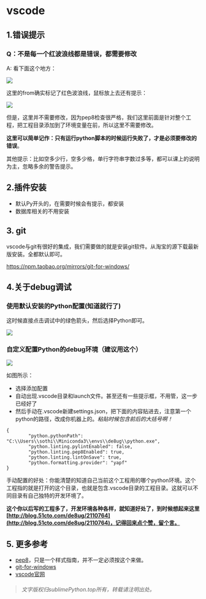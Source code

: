 # vscode

## 1.错误提示

### Q：不是每一个红波浪线都是错误，都需要修改

A: 看下面这个地方：

![](http://i2.51cto.com/images/blog/201805/02/09ed10b3ffa59307755c68071f457961.png?x-oss-process=image/watermark,size_16,text_QDUxQ1RP5Y2a5a6i,color_FFFFFF,t_100,g_se,x_10,y_10,shadow_90,type_ZmFuZ3poZW5naGVpdGk=)



这里的from确实标记了红色波浪线，鼠标放上去还有提示：

![](http://i2.51cto.com/images/blog/201805/02/2d1aa1fbf1db30f45d84ee14929bf608.png?x-oss-process=image/watermark,size_16,text_QDUxQ1RP5Y2a5a6i,color_FFFFFF,t_100,g_se,x_10,y_10,shadow_90,type_ZmFuZ3poZW5naGVpdGk=)


但是，这里并不需要修改，因为pep8检查很严格，我们这里前面是针对整个工程，把工程目录添加到了环境变量在前，所以这里不需要修改。

**这里可以简单记作：只有运行python脚本的时候运行失败了，才是必须要修改的错误**。

其他提示：比如空多少行，空多少格，单行字符串字数过多等，都可以课上的说明为主，忽略多余的警告提示。



##  2.插件安装

- 默认Py开头的，在需要时候会有提示，都安装
- 数据库相关的不用安装



## 3. git

vscode与git有很好的集成，我们需要做的就是安装git软件。从淘宝的源下载最新版安装。全都默认即可。

https://npm.taobao.org/mirrors/git-for-windows/



## 4.关于debug调试

### 使用默认安装的Python配置(知道就行了)

这时候直接点击调试中的绿色箭头，然后选择Python即可。

![](http://i2.51cto.com/images/blog/201805/02/79f900b8c6eed746e9da85887ce4ea72.gif)


### 自定义配置Python的debug环境（建议用这个）



![](http://sublimepython.top/img/vscode-gif2.gif)

如图所示：

- 选择添加配置
- 自动出现.vscode目录和launch文件。甚至还有一些提示框，不用管，这一步已经好了
- 然后手动在.vscode新建settings.json，把下面的内容贴进去，注意第一个python的路径，改成你机器上的。*粘贴时候包含前后的大括号啊！*

```
{
        "python.pythonPath": "C:\\Users\\sothi\\Miniconda3\\envs\\de8ug\\python.exe",
        "python.linting.pylintEnabled": false,
        "python.linting.pep8Enabled": true,
        "python.linting.lintOnSave": true,
        "python.formatting.provider": "yapf"
}
```

手动配置的好处：你能清楚的知道自己当前这个工程用的哪个python环境。这个工程指的就是打开的这个目录，也就是包含.vscode目录的工程目录。这就可以不同目录有自己独特的开发环境了。

**这个你以后写的工程多了，开发环境各种各样，就知道好处了，到时候想起来这里[http://blog.51cto.com/de8ug/2110764](http://blog.51cto.com/de8ug/2110764)，记得回来点个赞，留个言。**



## 5. 更多参考


- [pep8](https://www.python.org/dev/peps/pep-0008/)，只是一个样式指南，并不一定必须按这个来做。
- [git-for-windows](https://npm.taobao.org/mirrors/git-for-windows/)
- [vscode官网](https://code.visualstudio.com/docs)


> ###### 文字版权归sublimePython.top所有，转载请注明出处。